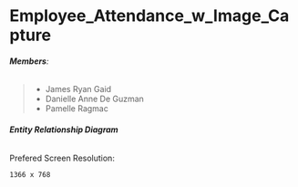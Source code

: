 # Employee_Attendance_w_Image_Capture

###### **Members**:
> - James Ryan Gaid
> - Danielle Anne De Guzman
> - Pamelle Ragmac

###### **Entity Relationship Diagram**

Prefered Screen Resolution:
```
1366 x 768
```